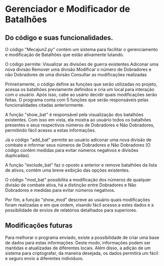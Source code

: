 # Gerenciador e Modificador de Batalhões

## Do código e suas funcionalidades.

O código "Mecajun2.py" contém um sistema para facilitar o gerenciamento e modificação de Batalhões que estão ativamente lutando.

O código permite:
  Visualizar as divisões de guerra existentes
  Adiconar uma nova divisão
  Remover uma divisão
  Modificar o número de Dobradores e não Dobradores de uma divisão
  Consultar as modificações realizadas

Primeiramente, o código define as funções que serão utilizadas no projeto, acessa os batalhões previamente definidos e cria um local para interação com o usuário. Após isso, cabe ao usário decidir quais modificações serão feitas. O programa conta com 5 funções que serão responsáveis pelas funcionalidades citadas anteriormente.

A função "show_bat" é responsável pela visualização dos batalhões existentes. Com isso em vista, ela mostra ao usuário todos os batalhões presentes e seus respectivos números de Dobradores e Não Dobradores, permitindo fácil acesso a estas informações.

Já o código "add_bat" permite ao usuário adiconar uma nova divisão de combate e informar seus números de Dobradores e Não Dobradores (O código contém medidas para evitar números negativos e divisões duplicadas).

A função "exclude_bat" faz o oposto a anterior e remove batalhões da lista de ativos, contém uma breve exibição das opções existentes.

O código "mod_bat" possibilita a modificação dos números de qualquer divisão de combate ativa, há a distinção entre Dobradores e Não Dobradores e medidas para evitar números negativos.

Por fim, a função "show_mod" descreve ao usuário quais modificações foram realizadas e em que ordem, visando fácil acesso a estes dados e a possibilidade de envios de relatórios detalhados para superiores.

## Modificações futuras

Para melhorar o programa enviado, existe a possibilidade de criar uma base de dados para estas informações. Deste modo, informações podem ser mantidas e atualizadas de diferentes locais. Além disso, a adição de um sistema para criptografar, da maneira desejada, os dados permitirá um fácil e seguro envio a diferentes indivíduos.
